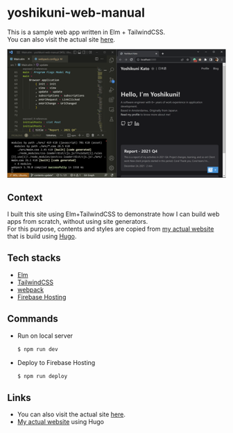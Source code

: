 # yoshikuni-web-manual

This is a sample web app written in Elm + TailwindCSS.  
You can also visit the actual site [here](https://yoshikuni-web.firebaseapp.com/).  

![](./YoshikuniWebManual.png)

## Context
I built this site using Elm+TailwindCSS to demonstrate how I can build web apps from scratch, without using site generators.  
For this purpose, contents and styles are copied from [my actual website](https://yoshikuni-web.com/) that is build using [Hugo](https://gohugo.io/). 

## Tech stacks
- [Elm](https://elm-lang.org/)
- [TailwindCSS](https://tailwindcss.com/)
- [webpack](https://webpack.js.org/)
- [Firebase Hosting](https://firebase.google.com/docs/hosting)

## Commands
- Run on local server
  ```sh
  $ npm run dev
  ```

- Deploy to Firebase Hosting
  ```sh
  $ npm run deploy
  ```

## Links
- You can also visit the actual site [here](https://yoshikuni-web.firebaseapp.com/).  
- [My actual website](https://yoshikuni-web.com/) using Hugo
